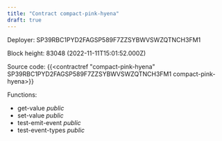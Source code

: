 ```yaml
---
title: "Contract compact-pink-hyena"
draft: true
---
```

Deployer: SP39RBC1PYD2FAGSP589F7ZZSYBWVSWZQTNCH3FM1


 



Block height: 83048 (2022-11-11T15:01:52.000Z)

Source code: {{<contractref "compact-pink-hyena" SP39RBC1PYD2FAGSP589F7ZZSYBWVSWZQTNCH3FM1 compact-pink-hyena>}}

Functions:

* get-value _public_
* set-value _public_
* test-emit-event _public_
* test-event-types _public_
